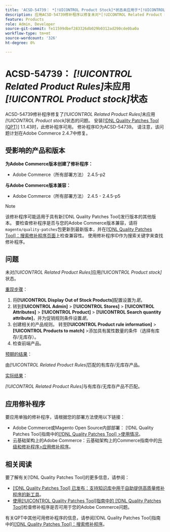 ```yaml
---
title: 'ACSD-54739： *[!UICONTROL Product Stock]*状态未应用于*[!UICONTROL Related Product Rules]*'
description: 应用ACSD-54739修补程序以修复未对*[!UICONTROL Related Product Rules]*应用*[!UICONTROL Product Stock]*状态的Adobe Commerce问题。
feature: Products
role: Admin, Developer
source-git-commit: fe11599dbef283326db029b0312ad290cde0ba0a
workflow-type: tm+mt
source-wordcount: '326'
ht-degree: 0%

---
```


# ACSD-54739： *[!UICONTROL Related Product Rules]*&#x200B;未应用&#x200B;*[!UICONTROL Product stock]*&#x200B;状态

ACSD-54739修补程序修复了&#x200B;*[!UICONTROL Related Product Rules]*&#x200B;未应用&#x200B;*[!UICONTROL Product stock]*&#x200B;状态的问题。 安装[[!DNL Quality Patches Tool (QPT)]](https://experienceleague.adobe.com/en/docs/commerce-knowledge-base/kb/announcements/commerce-announcements/magento-quality-patches-released-new-tool-to-self-serve-quality-patches) 1.1.43时，此修补程序可用。 修补程序ID为ACSD-54739。 请注意，该问题计划在Adobe Commerce 2.4.7中修复。

## 受影响的产品和版本

**为Adobe Commerce版本创建了修补程序：**

* Adobe Commerce（所有部署方法） 2.4.5-p2

**与Adobe Commerce版本兼容：**

* Adobe Commerce（所有部署方法） 2.4.5 - 2.4.5-p5

>[!NOTE]
>
>该修补程序可能适用于具有新[!DNL Quality Patches Tool]发行版本的其他版本。 要检查修补程序是否与您的Adobe Commerce版本兼容，请将`magento/quality-patches`包更新到最新版本，并在[[!DNL Quality Patches Tool]：搜索修补程序页面](https://experienceleague.adobe.com/tools/commerce-quality-patches/index.html)上检查兼容性。 使用修补程序ID作为搜索关键字来查找修补程序。

## 问题

未对&#x200B;*[!UICONTROL Related Product Rules]*&#x200B;应用&#x200B;*[!UICONTROL Product stock]*&#x200B;状态。

<u>重现步骤</u>：

1. 将&#x200B;**[!UICONTROL Display Out of Stock Products]**&#x200B;配置设置为&#x200B;*是*。
1. 转到&#x200B;**[!UICONTROL Admin]** > **[!UICONTROL Stores]** > **[!UICONTROL Attributes]** > **[!UICONTROL Product]** > **[!UICONTROL Search quantity attribute]**，并为促销规则条件设置&#x200B;*是*。
1. 创建相关的产品规则。 转至&#x200B;**[!UICONTROL Product rule information]** > **[!UICONTROL Products to match]** >添加具有属性数量的条件（选择有库存/无库存）。
1. 检查前端产品。

<u>预期的结果</u>：

由&#x200B;*[!UICONTROL Related Product Rules]*&#x200B;匹配的有库存/无库存产品。

<u>实际结果</u>：

*[!UICONTROL Related Product Rules]*&#x200B;与有库存/无库存产品不匹配。

## 应用修补程序

要应用单独的修补程序，请根据您的部署方法使用以下链接：

* Adobe Commerce或Magento Open Source内部部署： [!DNL Quality Patches Tool]指南中的[[!DNL Quality Patches Tool] >使用情况](/help/tools/quality-patches-tool/usage.md)。
* 云基础架构上的Adobe Commerce：云基础架构上的Commerce指南中的[升级和修补程序>应用修补程序](https://experienceleague.adobe.com/docs/commerce-cloud-service/user-guide/develop/upgrade/apply-patches.html)。

## 相关阅读

要了解有关[!DNL Quality Patches Tool]的更多信息，请参阅：

* [[!DNL Quality Patches Tool] 已发布：支持知识库中用于自助提供高质量修补程序的新工具](https://experienceleague.adobe.com/en/docs/commerce-knowledge-base/kb/announcements/commerce-announcements/magento-quality-patches-released-new-tool-to-self-serve-quality-patches)。
* [使用[!UICONTROL Quality Patches Tool]指南中的 [!DNL Quality Patches Tool]](/help/tools/quality-patches-tool/patches-available-in-qpt/check-patch-for-magento-issue-with-magento-quality-patches.md)检查修补程序是否可用于您的Adobe Commerce问题。


有关QPT中其他可用修补程序的信息，请参阅[!DNL Quality Patches Tool]指南中的[[!DNL Quality Patches Tool]：搜索修补程序](https://experienceleague.adobe.com/tools/commerce-quality-patches/index.html)。
